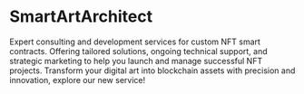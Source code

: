 # SmartArtArchitect
Expert consulting and development services for custom NFT smart contracts. Offering tailored solutions, ongoing technical support, and strategic marketing to help you launch and manage successful NFT projects. Transform your digital art into blockchain assets with precision and innovation, explore our new service!
